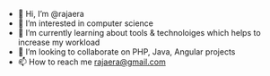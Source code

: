 - 👋 Hi, I’m @rajaera
- 👀 I’m interested in computer science
- 🌱 I’m currently learning about tools & technoloiges which helps to increase my workload
- 💞️ I’m looking to collaborate on PHP, Java, Angular projects 
- 📫 How to reach me rajaera@gmail.com

<!---
rajaera/rajaera is a ✨ special ✨ repository because its `README.md` (this file) appears on your GitHub profile.
You can click the Preview link to take a look at your changes.
--->
